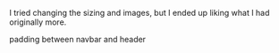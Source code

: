 I tried changing the sizing and images, but I ended up liking what I had originally more. 

padding between navbar and header
